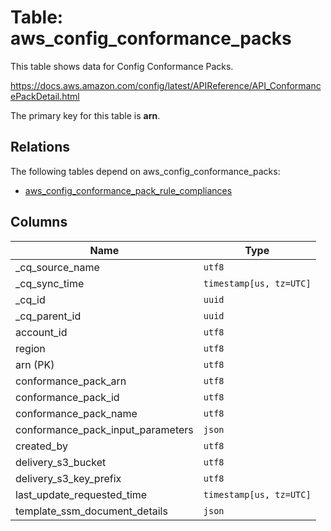 # Table: aws_config_conformance_packs

This table shows data for Config Conformance Packs.

https://docs.aws.amazon.com/config/latest/APIReference/API_ConformancePackDetail.html

The primary key for this table is **arn**.

## Relations

The following tables depend on aws_config_conformance_packs:
  - [aws_config_conformance_pack_rule_compliances](aws_config_conformance_pack_rule_compliances)

## Columns

| Name          | Type          |
| ------------- | ------------- |
|_cq_source_name|`utf8`|
|_cq_sync_time|`timestamp[us, tz=UTC]`|
|_cq_id|`uuid`|
|_cq_parent_id|`uuid`|
|account_id|`utf8`|
|region|`utf8`|
|arn (PK)|`utf8`|
|conformance_pack_arn|`utf8`|
|conformance_pack_id|`utf8`|
|conformance_pack_name|`utf8`|
|conformance_pack_input_parameters|`json`|
|created_by|`utf8`|
|delivery_s3_bucket|`utf8`|
|delivery_s3_key_prefix|`utf8`|
|last_update_requested_time|`timestamp[us, tz=UTC]`|
|template_ssm_document_details|`json`|